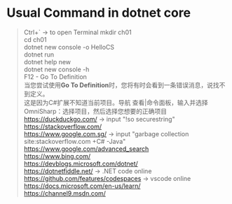 # Usual Command in dotnet core

> Ctrl+` -> to open Terminal
> mkdir ch01  
> cd ch01  
> dotnet new console -o HelloCS  
> dotnet run  
> dotnet help new  
> dotnet new console -h  
> F12 - Go To Definition  
> 当您尝试使用<b>Go To Definition</b>时，您将有时会看到一条错误消息，说找不到定义。  
> 这是因为C#扩展不知道当前项目。导航 查看|命令面板，输入并选择 OmniSharp：选择项目，然后选择您想要的正确项目  
> https://duckduckgo.com/     -> input "!so securestring"  
> https://stackoverflow.com/  
> https://www.google.com.sg/  -> input "garbage collection site:stackoverflow.com +C# -Java"  
> https://www.google.com/advanced_search  
> https://www.bing.com/  
> https://devblogs.microsoft.com/dotnet/  
> https://dotnetfiddle.net/   -> .NET code online  
> https://github.com/features/codespaces  -> vscode online  
> https://docs.microsoft.com/en-us/learn/  
> https://channel9.msdn.com/  
> 